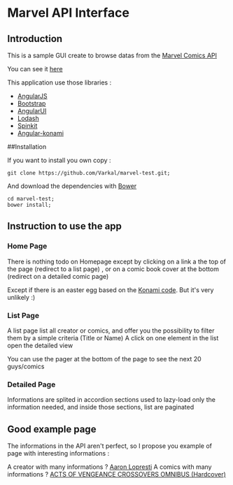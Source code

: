 # Marvel API Interface

## Introduction
This is a sample GUI create to browse datas from the [Marvel Comics API](http://developer.marvel.com)

You can see it [here](http://varkal.com/marvel/)

This application use those libraries :

- [AngularJS](http://angularjs.org)
- [Bootstrap](http://getbootstrap.com)
- [AngularUI](http://angular-ui.github.io/)
- [Lodash](http://lodash.com)
- [Spinkit](http://tobiasahlin.com/spinkit/)
- [Angular-konami](https://github.com/lucasconstantino/angular-konami)
 
##Installation 
 
If you want to install you own copy :
 
    git clone https://github.com/Varkal/marvel-test.git;
    
And download the dependencies with [Bower](http://bower.io/)

    cd marvel-test;
    bower install;
   
## Instruction to use the app

### Home Page

There is nothing todo on Homepage except by clicking on a link a the top of the page (redirect to a list page)
, or on a comic book cover at the bottom (redirect on a detailed comic page)

Except if there is an easter egg based on the [Konami code](https://en.wikipedia.org/wiki/Konami_Code). But it's very unlikely :)
 
### List Page

A list page list all creator or comics, and offer you the possibility to filter them by a simple criteria (Title or Name)
A click on one element in the list open the detailed view

You can use the pager at the bottom of the page to see the next 20 guys/comics

### Detailed Page

Informations are splited in accordion sections used to lazy-load only the information needed, and inside those sections, 
list are paginated

 
## Good example page 

The informations in the API aren't perfect, so I propose you example of page with interesting informations :   

A creator with many informations ? [Aaron Lopresti](http://varkal.com/marvel/#/creator/540)
A comics with many informations ? [ACTS OF VENGEANCE CROSSOVERS OMNIBUS (Hardcover)](http://varkal.com/marvel/#/comic/29317)




